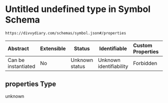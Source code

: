 # Untitled undefined type in Symbol Schema

```txt
https://divvydiary.com/schemas/symbol.json#/properties
```

| Abstract            | Extensible | Status         | Identifiable            | Custom Properties | Additional Properties | Access Restrictions | Defined In                                                 |
| :------------------ | ---------- | -------------- | ----------------------- | :---------------- | --------------------- | ------------------- | ---------------------------------------------------------- |
| Can be instantiated | No         | Unknown status | Unknown identifiability | Forbidden         | Allowed               | none                | [symbol.json\*](../out/symbol.json "open original schema") |

## properties Type

unknown
